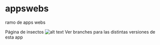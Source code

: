 # appswebs
ramo de apps webs

Página de insectos
![alt text](https://github.com/[doragonUni]/[appswebs]/blob/main/portada.png?raw=true)
Ver branches para las distintas versiones de esta app
